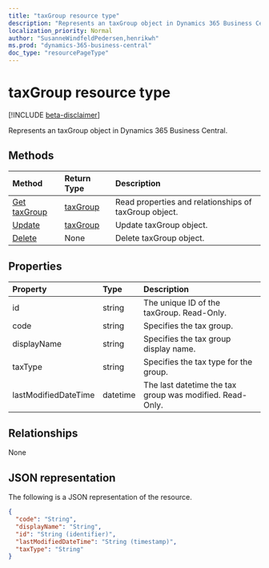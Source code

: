 ```yaml
---
title: "taxGroup resource type"
description: "Represents an taxGroup object in Dynamics 365 Business Central."
localization_priority: Normal
author: "SusanneWindfeldPedersen,henrikwh"
ms.prod: "dynamics-365-business-central"
doc_type: "resourcePageType"
---
```


# taxGroup resource type

[!INCLUDE [beta-disclaimer](../../includes/beta-disclaimer.md)]

Represents an taxGroup object in Dynamics 365 Business Central.

## Methods

| Method       | Return Type | Description |
|:-------------|:------------|:------------|
| [Get taxGroup](../api/dynamics-taxgroup-get.md) | [taxGroup](dynamics-taxgroup.md) | Read properties and relationships of taxGroup object. |
| [Update](../api/dynamics-taxgroup-update.md) | [taxGroup](dynamics-taxgroup.md) | Update taxGroup object. |
| [Delete](../api/dynamics-taxgroup-delete.md) | None | Delete taxGroup object. |

## Properties

| Property     | Type        | Description |
|:-------------|:------------|:------------|
|id|string|The unique ID of the taxGroup. Read-Only.|
|code|string|Specifies the tax group.|
|displayName|string|Specifies the tax group display name.|
|taxType|string|Specifies the tax type for the group.|
|lastModifiedDateTime|datetime|The last datetime the tax group was modified. Read-Only.|  

## Relationships

None

## JSON representation

The following is a JSON representation of the resource.

<!-- {
  "blockType": "resource",
  "optionalProperties": [

  ],
  "@odata.type": "microsoft.graph.taxGroup",
  "baseType": "",
  "keyProperty": "id"
}-->

```json
{
  "code": "String",
  "displayName": "String",
  "id": "String (identifier)",
  "lastModifiedDateTime": "String (timestamp)",
  "taxType": "String"
}
```

<!-- uuid: 16cd6b66-4b1a-43a1-adaf-3a886856ed98
2019-02-04 14:57:30 UTC -->
<!-- {
  "type": "#page.annotation",
  "description": "taxGroup resource",
  "keywords": "",
  "section": "documentation",
  "tocPath": ""
}-->
